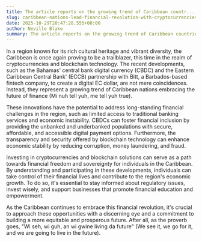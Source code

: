 ```yaml
---
title: The article reports on the growing trend of Caribbean countr...
slug: caribbean-nations-lead-financial-revolution-with-cryptocurrencies
date: 2025-10-29T20:47:28.555+00:00
author: Neville Blake
summary: The article reports on the growing trend of Caribbean countries embracing cryptocurrencies and blockchain technology. It highlights the examples of Bahamas and its central bank digital currency (CBDC), and the partnership between the Eastern Caribbean Central Bank (ECCB) and Barbados-based fintech company, Bitt, to develop a digital EC dollar. The article also discusses the potential benefits and challenges of CBDCs, including financial inclusion, economic stability, and regulatory issues.
---
```


In a region known for its rich cultural heritage and vibrant diversity, the Caribbean is once again proving to be a trailblazer, this time in the realm of cryptocurrencies and blockchain technology. The recent developments, such as the Bahamas' central bank digital currency (CBDC) and the Eastern Caribbean Central Bank' (ECCB) partnership with Bitt, a Barbados-based fintech company, to create a digital EC dollar, are not mere coincidences. Instead, they represent a growing trend of Caribbean nations embracing the future of finance (Mi nuh tell yuh, me tell yuh true).

These innovations have the potential to address long-standing financial challenges in the region, such as limited access to traditional banking services and economic instability. CBDCs can foster financial inclusion by providing the unbanked and underbanked populations with secure, affordable, and accessible digital payment options. Furthermore, the transparency and security offered by blockchain technology can enhance economic stability by reducing corruption, money laundering, and fraud.

Investing in cryptocurrencies and blockchain solutions can serve as a path towards financial freedom and sovereignty for individuals in the Caribbean. By understanding and participating in these developments, individuals can take control of their financial lives and contribute to the region's economic growth. To do so, it's essential to stay informed about regulatory issues, invest wisely, and support businesses that promote financial education and empowerment.

As the Caribbean continues to embrace this financial revolution, it's crucial to approach these opportunities with a discerning eye and a commitment to building a more equitable and prosperous future. After all, as the proverb goes, "Wi seh, wi guh, an wi gwine living da future" (We see it, we go for it, and we are going to live in the future).
